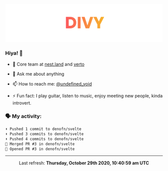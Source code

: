 
![](https://github.com/divy-work/divy-work/raw/master/assets/divy.png)

### Hiya! 👋

- 🔭 Core team at [nest.land](https://github.com/nestdotland/nest.land) and [verto](https://github.com/useverto/verto)

- 💬 Ask me about anything

- 📫 How to reach me: [@undefined_void](https://instagram.com/divy.exe)

- ⚡ Fun fact: I play guitar, listen to music, enjoy meeting new people, kinda introvert.

### 🗣 My activity:

```
⬆️ Pushed 1 commit to denofn/svelte
⬆️ Pushed 3 commits to denofn/svelte
⬆️ Pushed 4 commits to denofn/svelte
🎉 Merged PR #3 in denofn/svelte
💪 Opened PR #3 in denofn/svelte
```

------------
<p align="center">Last refresh: <b>Thursday, October 29th 2020, 10:40:59 am UTC</b></p>
